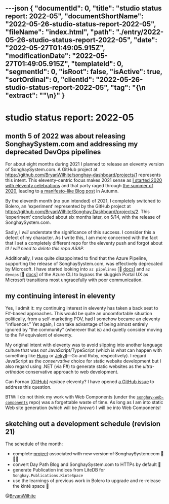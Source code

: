 ---json
{
  "documentId": 0,
  "title": "studio status report: 2022-05",
  "documentShortName": "2022-05-26-studio-status-report-2022-05",
  "fileName": "index.html",
  "path": "./entry/2022-05-26-studio-status-report-2022-05",
  "date": "2022-05-27T01:49:05.915Z",
  "modificationDate": "2022-05-27T01:49:05.915Z",
  "templateId": 0,
  "segmentId": 0,
  "isRoot": false,
  "isActive": true,
  "sortOrdinal": 0,
  "clientId": "2022-05-26-studio-status-report-2022-05",
  "tag": "{\n  \"extract\": \"\"\n}"
}
---

# studio status report: 2022-05

## month 5 of 2022 was about releasing SonghaySystem.com and addressing my deprecated DevOps pipelines

For about eight months during 2021 I planned to release an eleventy version of SonghaySystem.com. A GitHub project at <https://github.com/BryanWilhite/songhay-dashboard/projects/1> represents this intent. This eleventy-centric focus makes 2021 sense as [I started 2020 with eleventy celebrations](http://songhayblog.azurewebsites.net/entry/2020-02-08-studio-status-report-2020-01/) and that party raged through [the summer of 2020](http://songhayblog.azurewebsites.net/entry/2020-06-11-my-blogging-workflow-for-2020-is-all-about-11ty-eleventy/), leading to [a manifesto-like Blog post](http://songhayblog.azurewebsites.net/entry/2020-10-30-a-return-to-progressive-enhancement-with-lithtml-and-11ty-eleven-ty/) in Autumn.

By the eleventh month (no pun intended) of 2021, I completely switched to Bolero, an ‘experiment’ represented by the GitHub project at <https://github.com/BryanWilhite/Songhay.Dashboard/projects/2>. This ‘experiment’ concluded about six months later, on 5/14, with the release of SonghaySystem.com.

Sadly, I _will_ understate the significance of this success. I consider this a defect of my character. As I write this, I am more concerned with the fact that I set a completely different repo for the eleventy push and forgot about it! _I will need to delete this repo ASAP._

Additionally, I was quite disappointed to find that the Azure Pipeline, supporting the release of SonghaySystem.com, was effectively deprecated by Microsoft. I have started looking into `az pipelines` [📖 [docs](https://docs.microsoft.com/en-us/cli/azure/pipelines?view=azure-cli-latest)] and `az devops` [📖 [docs](https://docs.microsoft.com/en-us/cli/azure/devops?view=azure-cli-latest)] of the Azure CLI to bypass the sluggish Portal UX as Microsoft transitions most ungracefully with poor communication.

## my continuing interest in eleventy

Yes, I admit it: my continuing interest in eleventy has taken a back seat to F#-based approaches. This would be quite an uncomfortable situation politically, from a self-marketing POV, had I somehow became an eleventy “influencer.” Yet again, I can take advantage of being almost entirely ignored by “the community” (wherever that is) and quietly consider moving to the F# equivalent of eleventy.

My original intent with eleventy was to avoid slipping into another language culture that was _not_ JavaScript/TypeScript (which is what can happen with something like [Hugo](https://gohugo.io/) or [Jekyll](https://jekyllrb.com/)—Go and Ruby, respectively). I regard JavaScript as the _conservative_ choice for static website development but I also regard using .NET (via F#) to generate static websites as the _ultra-orthodox_ conservative approach to web development.

Can Fornax [[GitHub](https://github.com/ionide/Fornax)] _replace_ eleventy? I have opened [a GitHub issue](https://github.com/BryanWilhite/dotnet-core/issues/41) to address this question.

BTW: I do not think my work with Web Components (under the [`songhay-web-components`](https://github.com/BryanWilhite/songhay-web-components) repo) was a forgettable waste of time. As long as I am into static Web site generation (which will be _forever_) I will be into Web Components!

## sketching out a development schedule (revision 21)

The schedule of the month:

- ~~complete [project](https://github.com/BryanWilhite/songhay-dashboard/projects/1) associated with new version of SonghaySystem.com~~ 📜🚜🔨
- convert Day Path Blog and SonghaySystem.com to HTTPs by default 🔐
- generate Publication indices from LiteDB for `Songhay.Publications.KinteSpace`
- use the learnings of previous work in Bolero to upgrade and re-release the kinté space 🚀

@[BryanWilhite](https://twitter.com/BryanWilhite)
